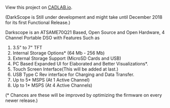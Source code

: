View this project on [CADLAB.io](https://cadlab.io/node/983). 

(DarkScope is Still under development and might take until December 2018 for its first Functional Release.)

Darkscope is an ATSAME70Q21 Based, Open Source and Open Hardware, 4 Channel Portable DSO with Features Such as

1. 3.5" to 7" TFT
2. Internal Storage Options* (64 Mb - 256 Mb)
3. External Storage Support (MicroSD Cards and USB)
4. PC Based Expanded UI for Elaborated and Better Visualizations*.
5. Touch Screen Interface(This will be added at last.)
6. USB Type C Rev interface for Charging and Data Transfer.
7. Up to  5* MSPS (At 1 Active Channel) 
8. Up to  1* MSPS (At 4 Active Channels)


(* Chances are these will be improved by optimizing the firmware on every newer release.)
